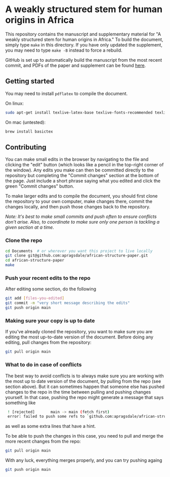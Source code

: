 # A weakly structured stem for human origins in Africa

This repository contains the manuscript and supplementary material for "A
weakly structured stem for human origins in Africa." To build the document,
simply type `make` in this directory. If you have only updated the supplement,
you may need to type `make -B` instead to force a rebuild.

GitHub is set up to automatically build the manuscript from the most recent
commit, and PDFs of the paper and supplement can be found
[here](https://apragsdale.github.io/african-structure-paper/introduction.html).

## Getting started

You may need to install `pdflatex` to compile the document.

On linux:

```sh
sudo apt-get install texlive-latex-base texlive-fonts-recommended texlive-fonts-extra texlive-latex-extra
```

On mac (untested):

```sh
brew install basictex
```

## Contributing

You can make small edits in the browser by navigating to the file and clicking
the "edit" button (which looks like a pencil in the top-right corner of the
window). Any edits you make can then be committed directly to the repository
but completing the "Commit changes" section at the bottom of the page. Just include
a short phrase saying what you edited and click the green "Commit changes" button.

To make larger edits and to compile the document, you should first clone the
repository to your own computer, make changes there, commit the changes locally,
and then push those changes back to the repository.

*Note: It's best to make small commits and push often to ensure conflicts don't
arise. Also, to coordinate to make sure only one person is tackling a given
section at a time.*

### Clone the repo
```sh
cd Documents  # or wherever you want this project to live locally
git clone git@github.com:apragsdale/african-structure-paper.git
cd african-structure-paper
make
```

### Push your recent edits to the repo
After editing some section, do the following
```sh
git add [files-you-edited]
git commit -m "very short message describing the edits"
git push origin main
```

### Making sure your copy is up to date
If you've already cloned the repository, you want to make sure you are editing
the most up-to-date version of the document. Before doing any editing, pull
changes from the repository:
```sh
git pull origin main
```

### What to do in case of conflicts
The best way to avoid conflicts is to always make sure you are working with the
most up to date version of the document, by pulling from the repo (see section
above). But it can sometimes happen that someone else has pushed changes to the
repo in the time between pulling and pushing changes yourself. In that case,
pushing the repo might generate a message that says something like
```sh
 ! [rejected]       main -> main (fetch first)
 error: failed to push some refs to `github.com:apragsdale/african-structure-paper.git`
```
as well as some extra lines that have a hint.

To be able to push the changes in this case, you need to pull and merge the more
recent changes from the repo:
```sh
git pull origin main
```
With any luck, everything merges properly, and you can try pushing againg
```sh
git push origin main
```
